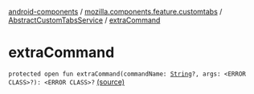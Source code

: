 [android-components](../../index.md) / [mozilla.components.feature.customtabs](../index.md) / [AbstractCustomTabsService](index.md) / [extraCommand](./extra-command.md)

# extraCommand

`protected open fun extraCommand(commandName: `[`String`](https://kotlinlang.org/api/latest/jvm/stdlib/kotlin/-string/index.html)`?, args: <ERROR CLASS>?): <ERROR CLASS>?` [(source)](https://github.com/mozilla-mobile/android-components/blob/master/components/feature/customtabs/src/main/java/mozilla/components/feature/customtabs/AbstractCustomTabsService.kt#L84)